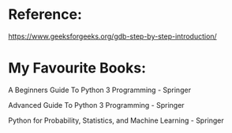 # Reference:

https://www.geeksforgeeks.org/gdb-step-by-step-introduction/

# My Favourite Books:

A Beginners Guide To Python 3 Programming - Springer

Advanced Guide To Python 3 Programming - Springer 

Python for Probability, Statistics, and Machine Learning - Springer
